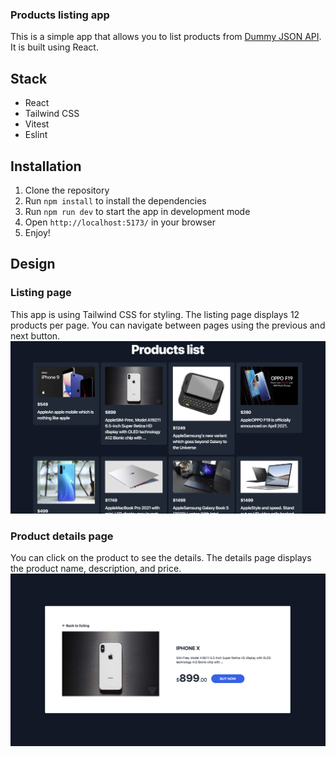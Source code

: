 ### Products listing app

This is a simple app that allows you to list products from [Dummy JSON API](https://dummyjson.com/products). It is built using React. 

## Stack
- React
- Tailwind CSS
- Vitest
- Eslint

## Installation
1. Clone the repository
2. Run `npm install` to install the dependencies
3. Run `npm run dev` to start the app in development mode
4. Open `http://localhost:5173/` in your browser
5. Enjoy!

## Design

### Listing page
This app is using Tailwind CSS for styling. The listing page displays 12 products per page. You can navigate between pages using the previous and next button.
![alt text](https://github.com/Mateuszpietrusinski/react-simple-products-app/blob/main/src/assets/list_view.png)

### Product details page
You can click on the product to see the details. The details page displays the product name, description, and price.
![alt text](https://github.com/Mateuszpietrusinski/react-simple-products-app/blob/main/src/assets/details_view.png)